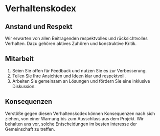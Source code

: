 # Verhaltenskodex

## Anstand und Respekt
Wir erwarten von allen Beitragenden respektvolles und rücksichtvolles Verhalten. Dazu gehören aktives Zuhören und konstruktive Kritik.

## Mitarbeit
1. Seien Sie offen für Feedback und nutzen Sie es zur Verbesserung.
2. Teilen Sie Ihre Ansichten und Ideen klar und respektvoll.
3. Arbeiten Sie gemeinsam an Lösungen und fördern Sie eine inklusive Diskussion.

## Konsequenzen
Verstöße gegen diesen Verhaltenskodex können Konsequenzen nach sich ziehen, von einer Warnung bis zum Ausschluss aus dem Projekt. Wir behalten uns vor, solche Entscheidungen im besten Interesse der Gemeinschaft zu treffen.